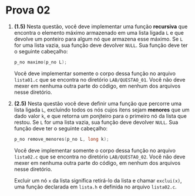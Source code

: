# Prova 02

1. **(1.5)** Nesta questão, você deve implementar uma função **recursiva** que encontra o elemento máximo armazenado em uma lista ligada `L` e que devolve um ponteiro para algum nó que armazena esse máximo. Se `L` for uma lista vazia, sua função deve devolver `NULL`. Sua função deve ter o seguinte cabeçalho:

   ```c
   p_no maximo(p_no L);
   ```

   Você deve implementar somente o corpo dessa função no arquivo `lista01.c` que se encontra no diretório `LAB/QUESTAO_01`. Você não deve mexer em nenhuma outra parte do código, em nenhum dos arquivos nesse diretório.

1. **(2.5)** Nesta questão você deve definir uma função que percorre uma lista ligada `L`, excluindo todos os nós cujos itens sejam **menores** que um dado valor `k`, e que retorna um ponjteiro para o primeiro nó da lista que restou. Se `L` for uma lista vazia, sua função deve devolver `NULL`. Sua função deve ter o seguinte cabeçalho:

   ```c
   p_no remove_menores(p_no L, long k);
   ```

   Você deve implementar somente o corpo dessa função no arquivo `lista02.c` que se encontra no diretório `LAB/QUESTAO_02`. Você não deve mexer em nenhuma outra parte do código, em nenhum dos arquivos nesse diretório.

   Excluir um nó `x` da lista significa retirá-lo da lista e chamar `exclui(x)`, uma função declarada em `lista.h` e definida no arquivo `lista02.c`.